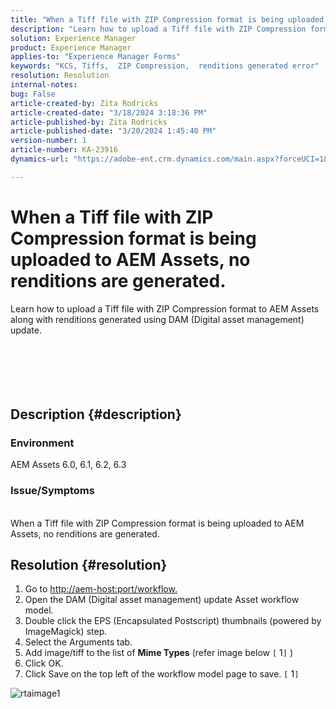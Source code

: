 ```yaml
---
title: "When a Tiff file with ZIP Compression format is being uploaded to AEM Assets, no renditions are generated."
description: "Learn how to upload a Tiff file with ZIP Compression format to AEM Assets along with renditions generated."
solution: Experience Manager
product: Experience Manager
applies-to: "Experience Manager Forms"
keywords: "KCS, Tiffs,  ZIP Compression,  renditions generated error"
resolution: Resolution
internal-notes: 
bug: False
article-created-by: Zita Rodricks
article-created-date: "3/18/2024 3:18:36 PM"
article-published-by: Zita Rodricks
article-published-date: "3/20/2024 1:45:40 PM"
version-number: 1
article-number: KA-23916
dynamics-url: "https://adobe-ent.crm.dynamics.com/main.aspx?forceUCI=1&pagetype=entityrecord&etn=knowledgearticle&id=9b0508c6-3ae5-ee11-904d-6045bd006079"

---
```

# When a Tiff file with ZIP Compression format is being uploaded to AEM Assets, no renditions are generated.

Learn how to upload a Tiff file with ZIP Compression format to AEM Assets along with renditions generated using DAM (Digital asset management) update.<br><br><br><br> <br><br>
## Description {#description}


### Environment

AEM Assets 6.0, 6.1, 6.2, 6.3

### Issue/Symptoms
<br>When a Tiff file with ZIP Compression format is being uploaded to AEM Assets, no renditions are generated.

## Resolution {#resolution}


1. Go to [http://aem-host:port/workflow.](http://aem-host:port/workflow.)
2. Open the DAM (Digital asset management) update Asset workflow model.
3. Double click the EPS (Encapsulated Postscript) thumbnails (powered by ImageMagick) step.
4. Select the Arguments tab.
5. Add image/tiff to the list of <b>Mime Types</b> (refer image below `[` 1`]` )
6. Click OK.
7. Click Save on the top left of the workflow model page to save. `[` 1`]`


![rtaimage1](https://helpx.adobe.com/content/dam/help/en/experience-manager/kb/Tiffs-with-ZIP-Compression-do-not-get-renditions-generated-AEM-Assets/jcr%3acontent/main-pars/procedure/proc_par/step_4/step_par/image/rtaimage1.png)
